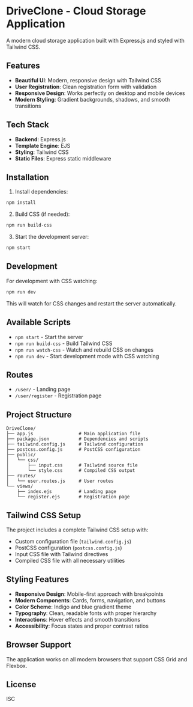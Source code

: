 # DriveClone - Cloud Storage Application

A modern cloud storage application built with Express.js and styled with Tailwind CSS.

## Features

- **Beautiful UI**: Modern, responsive design with Tailwind CSS
- **User Registration**: Clean registration form with validation
- **Responsive Design**: Works perfectly on desktop and mobile devices
- **Modern Styling**: Gradient backgrounds, shadows, and smooth transitions

## Tech Stack

- **Backend**: Express.js
- **Template Engine**: EJS
- **Styling**: Tailwind CSS
- **Static Files**: Express static middleware

## Installation

1. Install dependencies:
```bash
npm install
```

2. Build CSS (if needed):
```bash
npm run build-css
```

3. Start the development server:
```bash
npm start
```

## Development

For development with CSS watching:
```bash
npm run dev
```

This will watch for CSS changes and restart the server automatically.

## Available Scripts

- `npm start` - Start the server
- `npm run build-css` - Build Tailwind CSS
- `npm run watch-css` - Watch and rebuild CSS on changes
- `npm run dev` - Start development mode with CSS watching

## Routes

- `/user/` - Landing page
- `/user/register` - Registration page

## Project Structure

```
DriveClone/
├── app.js                 # Main application file
├── package.json           # Dependencies and scripts
├── tailwind.config.js     # Tailwind configuration
├── postcss.config.js      # PostCSS configuration
├── public/
│   └── css/
│       ├── input.css      # Tailwind source file
│       └── style.css      # Compiled CSS output
├── routes/
│   └── user.routes.js     # User routes
└── views/
    ├── index.ejs          # Landing page
    └── register.ejs       # Registration page
```

## Tailwind CSS Setup

The project includes a complete Tailwind CSS setup with:

- Custom configuration file (`tailwind.config.js`)
- PostCSS configuration (`postcss.config.js`)
- Input CSS file with Tailwind directives
- Compiled CSS file with all necessary utilities

## Styling Features

- **Responsive Design**: Mobile-first approach with breakpoints
- **Modern Components**: Cards, forms, navigation, and buttons
- **Color Scheme**: Indigo and blue gradient theme
- **Typography**: Clean, readable fonts with proper hierarchy
- **Interactions**: Hover effects and smooth transitions
- **Accessibility**: Focus states and proper contrast ratios

## Browser Support

The application works on all modern browsers that support CSS Grid and Flexbox.

## License

ISC

